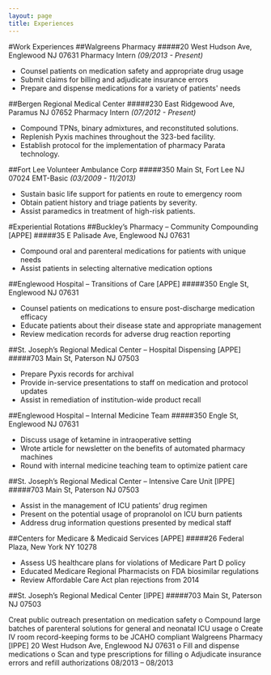 ```yaml
---
layout: page
title: Experiences
---
```

#Work Experiences
##Walgreens Pharmacy
#####20 West Hudson Ave, Englewood NJ 07631
Pharmacy Intern *(09/2013 - Present)*
<ul><li>Counsel patients on medication safety and appropriate drug usage 
<li>Submit claims for billing and adjudicate insurance errors
<li>Prepare and dispense medications for a variety of patients' needs</ul>


##Bergen Regional Medical Center
#####230 East Ridgewood Ave, Paramus NJ 07652
Pharmacy Intern *(07/2012 - Present)*
<ul><li>Compound TPNs, binary admixtures, and reconstituted solutions.<li>Replenish Pyxis machines throughout the 323-bed facility.<li>Establish protocol for the implementation of pharmacy Parata technology.</ul>

##Fort Lee Volunteer Ambulance Corp
#####350 Main St, Fort Lee NJ 07024
EMT-Basic *(03/2009 - 11/2013)*
<ul><li>Sustain basic life support for patients en route to emergency room
<li>Obtain patient history and triage patients by severity.
<li>Assist paramedics in treatment of high-risk patients.
</ul>

#Experiential Rotations
##Buckley’s Pharmacy – Community Compounding [APPE] 
#####35 E Palisade Ave, Englewood NJ 07631<ul><li>Compound oral and parenteral medications for patients with unique needs
<li>Assist patients in selecting alternative medication options</ul>##Englewood Hospital – Transitions of Care [APPE]
#####350 Engle St, Englewood NJ 07631<ul><li>Counsel patients on medications to ensure post-discharge medication efficacy
<li> Educate patients about their disease state and appropriate management
<li>Review medication records for adverse drug reaction reporting</ul>##St. Joseph’s Regional Medical Center – Hospital Dispensing [APPE]
#####703 Main St, Paterson NJ 07503<ul><li>Prepare Pyxis records for archival<li>Provide in-service presentations to staff on medication and protocol updates
<li>Assist in remediation of institution-wide product recall</ul>##Englewood Hospital – Internal Medicine Team
#####350 Engle St, Englewood NJ 07631<ul><li>Discuss usage of ketamine in intraoperative setting<li>Wrote article for newsletter on the benefits of automated pharmacy machines <li>Round with internal medicine teaching team to optimize patient care</ul>##St. Joseph’s Regional Medical Center – Intensive Care Unit [IPPE] 
#####703 Main St, Paterson NJ 07503<ul><li>Assist in the management of ICU patients’ drug regimen<li>Present on the potential usage of propranolol on ICU burn patients
<li>Address drug information questions presented by medical staff</ul>##Centers for Medicare & Medicaid Services [APPE]
#####26 Federal Plaza, New York NY 10278<ul><li>Assess US healthcare plans for violations of Medicare Part D policy<li>Educated Medicare Regional Pharmacists on FDA biosimilar regulations
<li>Review Affordable Care Act plan rejections from 2014</ul>##St. Joseph’s Regional Medical Center [IPPE]
#####703 Main St, Paterson NJ 07503
Creat public outreach presentation on medication safetyo Compound large batches of parenteral solutions for general and neonatal ICU usage o Create IV room record-keeping forms to be JCAHO compliantWalgreens Pharmacy [IPPE]20 West Hudson Ave, Englewood NJ 07631o Fill and dispense medicationso Scan and type prescriptions for fillingo Adjudicate insurance errors and refill authorizations08/2013 – 08/2013